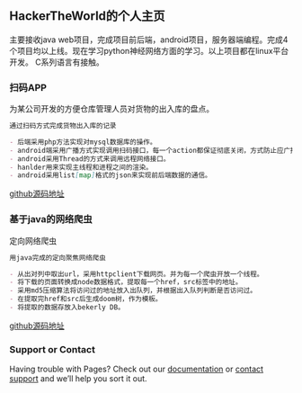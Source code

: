 ## HackerTheWorld的个人主页

主要接收java web项目，完成项目前后端，android项目，服务器端编程。完成4个项目均以上线。现在学习python神经网络方面的学习。以上项目都在linux平台开发。
C系列语言有接触。

### 扫码APP

为某公司开发的方便仓库管理人员对货物的出入库的盘点。

```markdown
通过扫码方式完成货物出入库的记录

- 后端采用php方法实现对mysql数据库的操作。
- android端采用广播方式实现调用扫码接口，每一个action都保证彻底关闭，方式防止应广播带来的数据重复发送。
- android采用Thread的方式来调用远程网络接口。
- hanlder用来实现主线程和进程之间的渲染。
- android采用list[map]格式的json来实现前后端数据的通信。

```

[github源码地址](https://github.com/HackerTheWorld/scanEQInfo)

### 基于java的网络爬虫

定向网络爬虫

```markdown
用java完成的定向聚焦网络爬虫

- 从出对列中取出url，采用httpclient下载网页。并为每一个爬虫开放一个线程。
- 将下载的页面转换成node数据格式，提取每一个href，src标签中的地址。
- 采用md5压缩算法将访问过的地址放入出队列，并根据出入队列判断是否访问过。
- 在提取完href和src后生成doom树，作为模板。
- 将提取的数据存放入bekerly DB。

```
[github源码地址](https://github.com/HackerTheWorld/Spader)

### Support or Contact

Having trouble with Pages? Check out our [documentation](https://help.github.com/categories/github-pages-basics/) or [contact support](https://github.com/contact) and we’ll help you sort it out.
